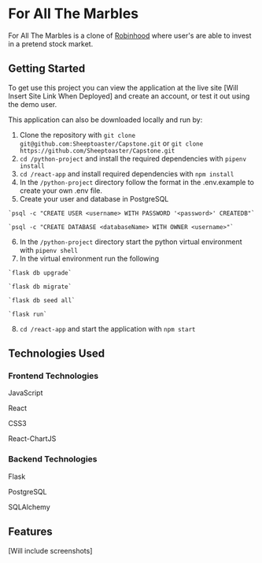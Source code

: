 # For All The Marbles 
For All The Marbles is a clone of [Robinhood](https://robinhood.com/) where user's are able to invest in a pretend stock market.

## Getting Started
To get use this project you can view the application at the live site [Will Insert Site Link When Deployed] and create an account, or test it out using the demo user.

This application can also be downloaded locally and run by:
  1. Clone the repository with `git clone git@github.com:Sheeptoaster/Capstone.git` or `git clone https://github.com/Sheeptoaster/Capstone.git`
  2. `cd /python-project` and install the required dependencies with `pipenv install`
  3. `cd /react-app` and install required dependencies with `npm install`
  4. In the `/python-project` directory follow the format in the .env.example to create your own .env file.
  5. Create your user and database in PostgreSQL
  
    `psql -c "CREATE USER <username> WITH PASSWORD '<password>' CREATEDB"`
  
    `psql -c "CREATE DATABASE <databaseName> WITH OWNER <username>"`
  
  6. In the `/python-project` directory start the python virtual environment with `pipenv shell`
  7. In the virtual environment run the following
  
    `flask db upgrade`
  
    `flask db migrate`
  
    `flask db seed all`
  
    `flask run`
  
  8. `cd /react-app` and start the application with `npm start`
  
  ## Technologies Used
  
  ### Frontend Technologies

  JavaScript
  
  React

  CSS3
  
  React-ChartJS
  
  ### Backend Technologies

  Flask
  
  PostgreSQL
  
  SQLAlchemy
  
  
  
  ## Features
  
  [Will include screenshots]
